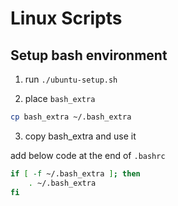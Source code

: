 # Linux Scripts


## Setup bash environment

1. run `./ubuntu-setup.sh`

2. place `bash_extra`

```bash
cp bash_extra ~/.bash_extra
```

3. copy bash_extra and use it

add below code at the end of `.bashrc`

```bash
if [ -f ~/.bash_extra ]; then
    . ~/.bash_extra
fi

```


